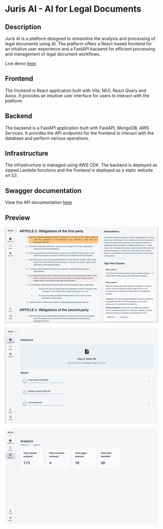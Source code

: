 # Juris AI - AI for Legal Documents

## Description

Juris AI is a platform designed to streamline the analysis and processing of legal documents using AI. The platform offers a React-based frontend for an intuitive user experience and a FastAPI backend for efficient processing and management of legal document workflows.

Live demo [here](https://app.jurisai.uk)

## Frontend

The frontend is React application built with Vite, MUI, React Query and Axios. It provides an intuitive user interface for users to interact with the platform.

## Backend

The backend is a FastAPI application built with FastAPI, MongoDB, AWS Services. It provides the API endpoints for the frontend to interact with the database and perform various operations.

## Infrastructure

The infrastructure is managed using AWS CDK. The backend is deployed as zipped Lambda functions and the frontend is deployed as a static website on S3.

## Swagger documentation

View the API documentation [here](https://api.prod.jurisai.uk/docs)

## Preview

![Preview](https://github.com/gowth6m/juris-ai/blob/main/frontend/public/preview/preview_1.png)

![Preview](https://github.com/gowth6m/juris-ai/blob/main/frontend/public/preview/preview_2.png)

![Preview](https://github.com/gowth6m/juris-ai/blob/main/frontend/public/preview/preview_3.png)
